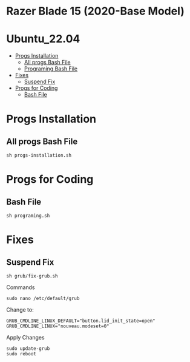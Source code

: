 # Razer Blade 15 (2020-Base Model) 
# Ubuntu_22.04

- [Progs Installation](#installation)
  - [All progs Bash File](#all-progs-bash-file)
  - [Programing Bash File](#programing-bash-file)
- [Fixes](#fixes)
  - [Suspend Fix](#suspend-fix)
- [Progs for Coding](#progs-for-coding)
  - [Bash File](#bash-file)



# Progs Installation
## All progs Bash File
```ssh
sh progs-installation.sh
```

# Progs for Coding
## Bash File
```ssh
sh programing.sh
```

# Fixes
## Suspend Fix
```ssh
sh grub/fix-grub.sh
```
Commands
```ssh
sudo nano /etc/default/grub
```
Change to:
```ssh
GRUB_CMDLINE_LINUX_DEFAULT="button.lid_init_state=open"
GRUB_CMDLINE_LINUX="nouveau.modeset=0"
```
Apply Changes
```ssh
sudo update-grub
sudo reboot
```


